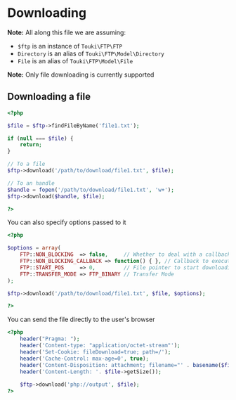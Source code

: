 # Downloading

**Note:** All along this file we are assuming:

 * `$ftp` is an instance of `Touki\FTP\FTP`
 * `Directory` is an alias of `Touki\FTP\Model\Directory`
 * `File` is an alias of `Touki\FTP\Model\File`

**Note:** Only file downloading is currently supported

## Downloading a file

```php
<?php

$file = $ftp->findFileByName('file1.txt');

if (null === $file) {
    return;
}

// To a file
$ftp->download('/path/to/download/file1.txt', $file);

// To an handle
$handle = fopen('/path/to/download/file1.txt', 'w+');
$ftp->download($handle, $file);

?>
```

You can also specify options passed to it

```php
<?php

$options = array(
    FTP::NON_BLOCKING  => false,     // Whether to deal with a callback while downloading
    FTP::NON_BLOCKING_CALLBACK => function() { }, // Callback to execute
    FTP::START_POS     => 0,         // File pointer to start downloading from
    FTP::TRANSFER_MODE => FTP_BINARY // Transfer Mode 
);

$ftp->download('/path/to/download/file1.txt', $file, $options);

?>
```

You can send the file directly to the user's browser

```php
<?php
    header("Pragma: ");
    header('Content-type: "application/octet-stream"');
    header('Set-Cookie: fileDownload=true; path=/');
    header('Cache-Control: max-age=0', true);
    header('Content-Disposition: attachment; filename="' . basename($file->getRealpath()) . '"');
    header('Content-Length: '. $file->getSize());
    
    $ftp->download('php://output', $file);
?>
```
